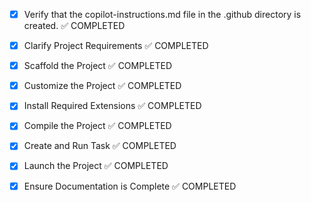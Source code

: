 <!-- Use this file to provide workspace-specific custom instructions to Copilot. For more details, visit https://code.visualstudio.com/docs/copilot/copilot-customization#_use-a-githubcopilotinstructionsmd-file -->
- [x] Verify that the copilot-instructions.md file in the .github directory is created. ✅ COMPLETED

- [x] Clarify Project Requirements ✅ COMPLETED
    <!-- SpiritedRoots: Affiliate marketing blog for homeschooling moms
    - Focus: Natural living, eco-friendly kids' clothing, healthy recipes, self-care products
    - Tech stack: Next.js with TypeScript, Tailwind CSS, App Router
    - Features: SEO optimization, affiliate link management, blog CMS, sage green/gold theme
    - Target audience: Homeschooling mothers interested in natural/healthy living -->

- [x] Scaffold the Project ✅ COMPLETED
    <!-- Next.js with TypeScript, Tailwind CSS, App Router scaffolded in workspace (see README for details) -->

- [x] Customize the Project ✅ COMPLETED
    <!-- Added sage green/gold theme with custom color palette, updated homepage with SpiritedRoots branding, created responsive layout with feature cards and call-to-action sections -->

- [x] Install Required Extensions ✅ COMPLETED
    <!-- No additional extensions required for Next.js basic setup. Typography plugin installed for better blog styling. -->

- [x] Compile the Project ✅ COMPLETED
    <!-- Install dependencies and resolve any issues -->

- [x] Create and Run Task ✅ COMPLETED
    <!-- Create development server task -->

- [x] Launch the Project ✅ COMPLETED
    <!-- Launch development server -->

- [x] Ensure Documentation is Complete ✅ COMPLETED
    <!-- Create comprehensive README with setup instructions -->
